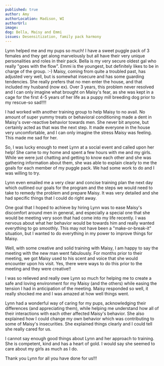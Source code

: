 ```yaml
---
published: true
author: Amy
authorLocation: Madison, WI
authorUrl:
image:
dog: Bella, Maisy and Emmi
issues: Desensitization, family pack harmony
---
```


Lynn helped me and my pups so much! I have a sweet puggle pack of 3 females and they get along marvelously but all have their very unique personalities and roles in their pack. Bella is my very secure oldest gal who really "goes with the flow". Emmi is the youngest, but definitely likes to be in charge of the group. :-) Maisy, coming from quite a troubled past, has adjusted very well, but is somewhat insecure and has some guarding tendencies. She really prefers that no men enter the house, and that included my husband (now ex). Over 3 years, this problem never resolved and I can only imagine what brought on Maisy's fear, as she was kept in a cage for the first 4-5 years of her life as a puppy mill breeding dog prior to my rescue-so sad!!!!

I had worked with another training group to help Maisy to no avail. No amount of super yummy treats or behavioral conditioning made a dent in Maisy's over-reactive behavior towards men. She never bit anyone, but certainly acted as that was the next step. It made everyone in the house very uncomfortable, and I can only imagine the stress Maisy was feeling.  This made me sad for her.

So, I was lucky enough to meet Lynn at a social event and called upon her help!  She came to my home and spent a few hours with me and my girls. While we were just chatting and getting to know each other and she was gathering information about them, she was able to explain clearly to me the goals for each member of my puggle pack. We had some work to do and I was willing to try.

Lynn even emailed me a very clear and concise training plan the next day which outlined our goals for the program and the steps we would need to take to remedy the problem and prepare Maisy. It was very detailed and she had specific things that I could do right away.

One goal that I hoped to achieve by hiring Lynn was to ease Maisy's discomfort around men in general, and especially a special one that she would be meeting very soon that had come into my life recently. I was nervous about what her behavior would be towards him and really wanted everything to go smoothly. This may not have been a "make-or-break-it" situation, but I wanted to do everything in my power to improve things for Maisy.

Well, with some creative and solid training with Maisy, I am happy to say the meeting with the new man went fabulously. For months prior to their meeting, we got Maisy used to his scent and voice that she would encounter upon his visit. Yes, there were ways to do this prior to the meeting and they were creative!!

I was so relieved and really owe Lynn so much for helping me to create a safe and loving environment for my Maisy (and the others) while easing the tension I had in anticipation of the meeting.  Maisy responded so well, it really shocked me and I was amazed at how well things went.

Lynn had a wonderful way of caring for my pups, acknowledging their differences (and appreciating them), while helping me understand how all of their interactions with each other affected Maisy's behavior. She also explained how I could change my own behavior which was contributing to some of Maisy's insecurities. She explained things clearly and I could tell she really cared for us.

I cannot say enough good things about Lynn and her approach to training. She is competent, kind and has a heart of gold. I would say she seemed to care about my girls as much as I do.

Thank you Lynn for all you have done for us!!!
